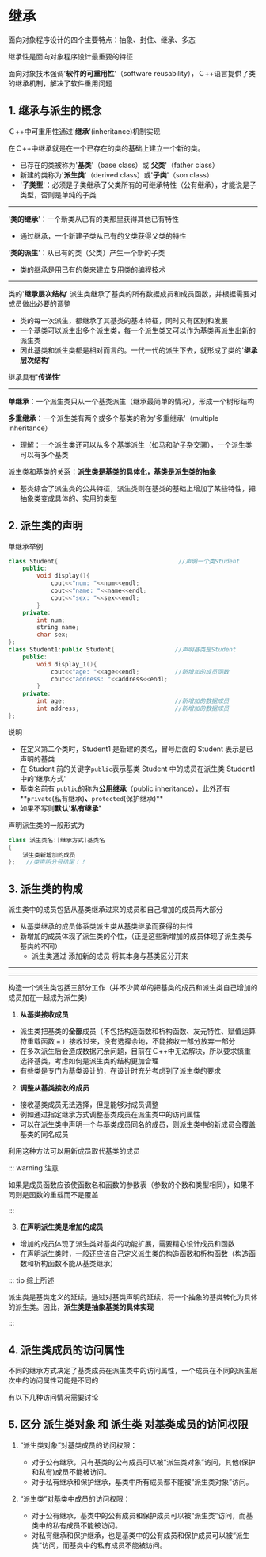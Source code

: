 # 继承

面向对象程序设计的四个主要特点：抽象、封住、继承、多态

继承性是面向对象程序设计最重要的特征

面向对象技术强调'**软件的可重用性**'（software reusability），Ｃ++语言提供了类的继承机制，解决了软件重用问题



## 1. 继承与派生的概念

Ｃ++中可重用性通过'**继承**'(inheritance)机制实现

在Ｃ++中继承就是在一个已存在的类的基础上建立一个新的类。

- 已存在的类被称为'**基类**'（base class）或'**父类**'（father class）
- 新建的类称为'**派生类**'（derived class）或'**子类**'（son class）
- '**子类型**'：必须是子类继承了父类所有的可继承特性（公有继承），才能说是子类型，否则是单纯的子类

-----------------



'**类的继承**'：一个新类从已有的类那里获得其他已有特性

- 通过继承，一个新建子类从已有的父类获得父类的特性

'**类的派生**'：从已有的类（父类）产生一个新的子类

- 类的继承是用已有的类来建立专用类的编程技术

----------------

类的'**继承层次结构**'  派生类继承了基类的所有数据成员和成员函数，并根据需要对成员做出必要的调整

- 类的每一次派生，都继承了其基类的基本特征，同时又有区别和发展
- 一个基类可以派生出多个派生类，每一个派生类又可以作为基类再派生出新的派生类
- 因此基类和派生类都是相对而言的。一代一代的派生下去，就形成了类的'**继承层次结构**'

继承具有'**传递性**'



-----------------------

**单继承**：一个派生类只从一个基类派生（继承最简单的情况），形成一个树形结构 

**多重继承**：一个派生类有两个或多个基类的称为'多重继承'（multiple inheritance）

- 理解：一个派生类还可以从多个基类派生（如马和驴子杂交骡），一个派生类可以有多个基类

派生类和基类的关系：**派生类是基类的具体化，基类是派生类的抽象**

- 基类综合了派生类的公共特征，派生类则在基类的基础上增加了某些特性，把抽象类变成具体的、实用的类型





## 2. 派生类的声明

单继承举例

```cpp
class Student{                                  //声明一个类Student
	public:
		void display(){
			cout<<"num: "<<num<<endl;
			cout<<"name: "<<name<<endl;
			cout<<"sex: "<<sex<<endl;
		}
	private:
		int num;
		string name;
		char sex;
};
class Student1:public Student{                 //声明基类是Student
	public:
		void display_1(){
			cout<<"age: "<<age<<endl;          //新增加的成员函数
			cout<<"address: "<<address<<endl;  
		}
	private:
		int age;                               //新增加的数据成员
		int address;                           //新增加的数据成员
};
```

说明 

-  在定义第二个类时，Student1 是新建的类名，冒号后面的 Student 表示是已声明的基类
- 在 Student 前的关键字`public`表示基类 Student 中的成员在派生类 Student1 中的'继承方式'
- 基类名前有 `public`的称为**公用继承**（public inheritance），此外还有**`private`(私有继承)**、**`protected`(保护继承)**
- 如果不写则**默认'私有继承'**

声明派生类的一般形式为

```cpp
class 派生类名:[继承方式]基类名
{
	派生类新增加的成员
};   //类声明分号结尾！！
```



## 3. 派生类的构成

派生类中的成员包括从基类继承过来的成员和自己增加的成员两大部分

- 从基类继承的成员体系类派生类从基类继承而获得的共性
- 新增加的成员体现了派生类的个性，（正是这些新增加的成员体现了派生类与基类的不同）
    - 派生类通过 添加新的成员 将其本身与基类区分开来

------------------

------------------

构造一个派生类包括三部分工作（并不少简单的把基类的成员和派生类自己增加的成员加在一起成为派生类）

1. **从基类接收成员**

- 派生类把基类的**全部**成员（不包括构造函数和析构函数、友元特性、赋值运算符重载函数 `=` ）接收过来，没有选择余地，不能接收一部分放弃一部分
- 在多次派生后会造成数据冗余问题，目前在Ｃ++中无法解决，所以要求慎重选择基类，考虑如何是派生类的结构更加合理
- 有些类是专门为基类设计的，在设计时充分考虑到了派生类的要求

2. **调整从基类接收的成员**

- 接收基类成员无法选择，但是能够对成员调整
- 例如通过指定继承方式调整基类成员在派生类中的访问属性
- 可以在派生类中声明一个与基类成员同名的成员，则派生类中的新成员会覆盖基类的同名成员

利用这种方法可以用新成员取代基类的成员

::: warning 注意

如果是成员函数应该使函数名和函数的参数表（参数的个数和类型相同），如果不同则是函数的重载而不是覆盖

:::

3. **在声明派生类是增加的成员**

- 增加的成员体现了派生类对基类的功能扩展，需要精心设计成员和函数
- 在声明派生类时，一般还应该自己定义派生类的构造函数和析构函数（构造函数和析构函数不能从基类继承）



::: tip 综上所述

派生类是基类定义的延续，通过对基类声明的延续，将一个抽象的基类转化为具体的派生类。因此，**派生类是抽象基类的具体实现**

:::



## 4. 派生类成员的访问属性

不同的继承方式决定了基类成员在派生类中的访问属性，一个成员在不同的派生层次中的访问属性可能是不同的

有以下几种访问情况需要讨论



## 5. 区分 派生类对象 和 派生类 对基类成员的访问权限

1. “派生类对象”对基类成员的访问权限：   
    - 对于公有继承，只有基类的公有成员可以被“派生类对象”访问，其他(保护和私有)成员不能被访问。   
    - 对于私有继承和保护继承，基类中所有成员都不能被“派生类对象”访问。  

2. “派生类”对基类中成员的访问权限：   
    - 对于公有继承，基类中的公有成员和保护成员可以被“派生类”访问，而基类中的私有成员不能被访问。   
    - 对私有继承和保护继承，也是基类中的公有成员和保护成员可以被“派生类”访问，而基类中的私有成员不能被访问。

